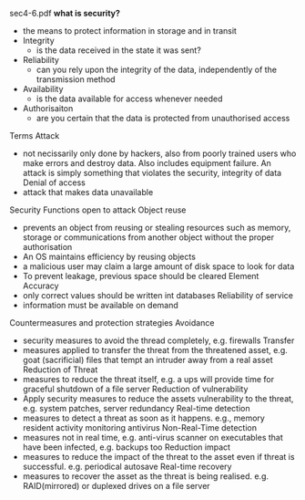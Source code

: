 sec4-6.pdf
**what is security?**
- the means to protect information in storage and in transit
- Integrity
	- is the data received in the state it was sent?
- Reliability
	- can you rely upon the integrity of the data, independently of the transmission method
- Availability
	- is the data available for access whenever needed
- Authorisaiton
	- are you certain that the data is protected from unauthorised access 


Terms
Attack
- not necissarily only done by hackers, also from poorly trained users who make errors and destroy data. Also includes equipment failure. An attack is simply something that violates the security, integrity of data
Denial of access
- attack that makes data unavailable


Security Functions open to attack
Object reuse
- prevents an object from reusing or stealing resources such as memory, storage or communications from another object without the proper authorisation
- An OS maintains efficiency by reusing objects
- a malicious user may claim a large amount of disk space to look for data
- To prevent leakage, previous space should be cleared
Element Accuracy
- only correct values should be written int databases
Reliability of service
- information must be available on demand


Countermeasures and protection strategies
Avoidance
- security measures to avoid the thread completely, e.g. firewalls
Transfer
- measures applied to transfer the threat from the threatened asset, e.g. goat (sacrificial) files that tempt an intruder away from a real asset
Reduction of Threat
- measures to reduce the threat itself, e.g. a ups will provide time for graceful shutdown of a file server
Reduction of vulnerability
- Apply security measures to reduce the assets vulnerability to the threat, e.g. system patches, server redundancy
Real-time detection
- measures to detect a threat as soon as it happens. e.g., memory resident activity monitoring antivirus
Non-Real-Time detection
- measures not in real time, e.g. anti-virus scanner on executables that have been infected, e.g. backups too
Reduction impact
- measures to reduce the impact of the threat to the asset even if threat is successful. e.g. periodical autosave
Real-time recovery
- measures to recover the asset as the threat is being realised. e.g. RAID(mirrored) or duplexed drives on a file server


